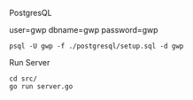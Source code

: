 PostgresQL

user=gwp dbname=gwp password=gwp

```
psql -U gwp -f ./postgresql/setup.sql -d gwp
```


Run Server
```
cd src/
go run server.go
```